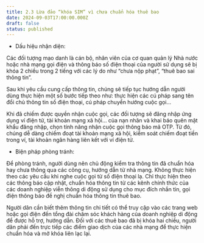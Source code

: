 ```yaml
---
title: 2.3 Lừa đảo “khóa SIM” vì chưa chuẩn hóa thuê bao
date: 2024-09-03T17:00:00.000Z
draft: false
status: published
---
```


* Dấu hiệu nhận diện:

Các đối tượng mạo danh là cán bộ, nhân viên của cơ quan quản lý Nhà nước hoặc nhà mạng gọi điện và thông báo số điện thoại của người sử dụng sẽ bị khóa 2 chiều trong 2 tiếng với các lý do như “chưa nộp phạt”, “thuê bao sai thông tin”. 

Sau khi yêu cầu cung cấp thông tin, chúng sẽ tiếp tục hướng dẫn người dùng thực hiện một số bước tiếp theo như: thực hiện các cú pháp sang tên đổi chủ thông tin số điện thoại, cú pháp chuyển hướng cuộc gọi...

Khi đã chiếm được quyền nhận cuộc gọi, các đối tượng sẽ đăng nhập ứng dụng ví điện tử, tài khoản mạng xã hội… của nạn nhân và khai báo quên mật khẩu đăng nhập, chọn tính năng nhận cuộc gọi thông báo mã OTP. Từ đó, chúng dễ dàng chiếm đoạt tài khoản mạng xã hội, kiểm soát chiếm đoạt tiền trong ví, tài khoản ngân hàng liên kết với ví điện tử.

* Biện pháp phòng tránh:

Để phòng tránh, người dùng nên chủ động kiểm tra thông tin đã chuẩn hóa hay chưa thông qua các công cụ, hướng dẫn từ nhà mạng. Không thực hiện theo các yêu cầu khi nghe cuộc gọi từ số điện thoại lạ. Chỉ thực hiện theo các thông báo cập nhật, chuẩn hóa thông tin từ các kênh chính thức của các doanh nghiệp viễn thông di động sử dụng cho mục đích nhắn tin, gọi điện thông báo đề nghị chuẩn hóa thông tin thuê bao. 

Người dân cần biết thêm thông tin chi tiết có thể truy cập vào các trang web hoặc gọi điện đến tổng đài chăm sóc khách hàng của doanh nghiệp di động để được hỗ trợ, hướng dẫn. Đối với các thuê bao đã bị khóa hai chiều, người dân phải đến trực tiếp các điểm giao dịch của các nhà mạng để thực hiện chuẩn hóa và mở khóa liên lạc lại.
